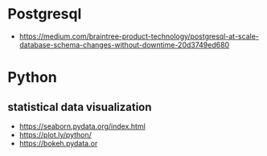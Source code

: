 # Postgresql
* https://medium.com/braintree-product-technology/postgresql-at-scale-database-schema-changes-without-downtime-20d3749ed680

# Python
## statistical data visualization
* https://seaborn.pydata.org/index.html
* https://plot.ly/python/
* https://bokeh.pydata.or

